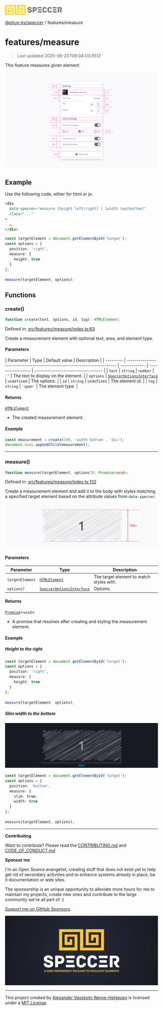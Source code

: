 <div><img alt="SPECCER logo" src="https://raw.githubusercontent.com/phun-ky/speccer/main/public/logo-speccer-horizontal-colored-package.svg?raw=true" style="max-height:32px;"/></div>

[@phun-ky/speccer](../README.md) / features/measure

# features/measure

> Last updated 2025-06-20T09:04:03.951Z

This feature measures given element

![pin](https://github.com/phun-ky/speccer/blob/main/public/speccer-pin-measure-height-light.png?raw=true)

## Example

Use the following code, either for html or js:

```html
<div
  data-speccer="measure [height left|right] | [width top|bottom]"
  class="..."
>
  …
</div>
```

```ts
const targetElement = document.getElementById('target');
const options = {
  position: 'right',
  measure: {
    height: true
  }
};

measure(targetElement, options);
```

## Functions

### create()

```ts
function create(text, options, id, tag): HTMLElement;
```

Defined in:
[src/features/measure/index.ts:63](https://github.com/phun-ky/speccer/blob/main/src/features/measure/index.ts#L63)

Create a measurement element with optional text, area, and element type.

#### Parameters

| Parameter | Type                                                                     | Default value | Description       |
| --------- | ------------------------------------------------------------------------ | ------------- | ----------------- | ----------------------------------- |
| `text`    | `string`                                                                 | `number`      | `''`              | The text to display on the element. |
| `options` | [`SpeccerOptionsInterface`](../types/speccer.md#specceroptionsinterface) | `undefined`   | The options.      |
| `id`      | `string`                                                                 | `undefined`   | The element id.   |
| `tag`     | `string`                                                                 | `'span'`      | The element type. |

#### Returns

[`HTMLElement`](https://developer.mozilla.org/docs/Web/API/HTMLElement)

- The created measurement element.

#### Example

```ts
const measurement = create(100, 'width bottom', 'div');
document.body.appendChild(measurement);
```

---

### measure()

```ts
function measure(targetElement, options?): Promise<void>;
```

Defined in:
[src/features/measure/index.ts:132](https://github.com/phun-ky/speccer/blob/main/src/features/measure/index.ts#L132)

Create a measurement element and add it to the body with styles matching a
specified target element based on the attribute values from `data-speccer`.

![measure](https://github.com/phun-ky/speccer/blob/main/public/speccer-measure-right-full-light.png?raw=true)

#### Parameters

| Parameter       | Type                                                                     | Description                              |
| --------------- | ------------------------------------------------------------------------ | ---------------------------------------- |
| `targetElement` | [`HTMLElement`](https://developer.mozilla.org/docs/Web/API/HTMLElement)  | The target element to match styles with. |
| `options?`      | [`SpeccerOptionsInterface`](../types/speccer.md#specceroptionsinterface) | Options.                                 |

#### Returns

[`Promise`](https://developer.mozilla.org/docs/Web/JavaScript/Reference/Global_Objects/Promise)<`void`>

- A promise that resolves after creating and styling the measurement element.

#### Example

##### Height to the right

```ts
const targetElement = document.getElementById('target');
const options = {
  position: 'right',
  measure: {
    height: true
  }
};

measure(targetElement, options);
```

##### Slim width to the bottom

![measure](https://github.com/phun-ky/speccer/blob/main/public/speccer-measure-bottom-dark.png?raw=true)

```ts
const targetElement = document.getElementById('target');
const options = {
  position: 'bottom',
  measure: {
    slim: true,
    width: true
  }
};

measure(targetElement, options);
```

---

**Contributing**

Want to contribute? Please read the
[CONTRIBUTING.md](https://github.com/phun-ky/speccer/blob/main/CONTRIBUTING.md)
and
[CODE_OF_CONDUCT.md](https://github.com/phun-ky/speccer/blob/main/CODE_OF_CONDUCT.md)

**Sponsor me**

I'm an Open Source evangelist, creating stuff that does not exist yet to help
get rid of secondary activities and to enhance systems already in place, be it
documentation or web sites.

The sponsorship is an unique opportunity to alleviate more hours for me to
maintain my projects, create new ones and contribute to the large community
we're all part of :)

[Support me on GitHub Sponsors](https://github.com/sponsors/phun-ky).

![Speccer banner, with logo and slogan: A zero dependency package to annotate or highlight elements](https://github.com/phun-ky/speccer/blob/main/public/speccer-banner.png?raw=true)

---

This project created by [Alexander Vassbotn Røyne-Helgesen](http://phun-ky.net)
is licensed under a [MIT License](https://choosealicense.com/licenses/mit/).
